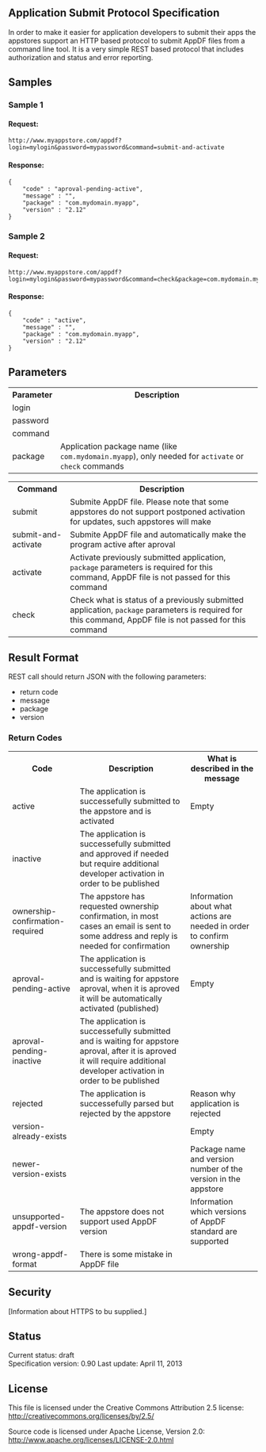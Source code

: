 Application Submit Protocol Specification
-------------

In order to make it easier for application developers to submit their apps the appstores support an HTTP based 
protocol to submit AppDF files from a command line tool. It is a very simple REST based protocol that includes
authorization and status and error reporting. 


Samples
-------------

### Sample 1
#### Request:
```
http://www.myappstore.com/appdf?login=mylogin&password=mypassword&command=submit-and-activate
```

#### Response:
```
{
    "code" : "aproval-pending-active", 
    "message" : "",
    "package" : "com.mydomain.myapp",
    "version" : "2.12"
}
```

### Sample 2
#### Request:
```
http://www.myappstore.com/appdf?login=mylogin&password=mypassword&command=check&package=com.mydomain.myapp
```

#### Response:
```
{
    "code" : "active", 
    "message" : "",
    "package" : "com.mydomain.myapp",
    "version" : "2.12"
}
```

Parameters
-------------
<table>
  <tr>
    <th>Parameter</th>
    <th>Description</th>
  </tr>
  <tr>
    <td>login</td>
    <td></td>
  </tr>
  <tr>
    <td>password</td>
    <td></td>
  </tr>
  <tr>
    <td>command</td>
    <td></td>
  </tr>
  <tr>
    <td>package</td>
    <td>Application package name (like <code>com.mydomain.myapp</code>), only needed for <code>activate</code> or <code>check</code> commands</td>
  </tr>
</table>


<table>
  <tr>
    <th>Command</th>
    <th>Description</th>
  </tr>
  <tr>
    <td>submit</td>
    <td>Submite AppDF file. Please note that some appstores do not support postponed activation for updates, such appstores will make </td>
  </tr>
  <tr>
    <td>submit-and-activate</td>
    <td>Submite AppDF file and automatically make the program active after aproval</td>
  </tr>
  <tr>
    <td>activate</td>
    <td>Activate previously submitted application, <code>package</code> parameters is required for this command, AppDF file is not passed for this command</td>
  </tr>
  <tr>
    <td>check</td>
    <td>Check what is status of a previously submitted application, <code>package</code> parameters is required for this command, AppDF file is not passed for this command</td>
  </tr>
</table>

Result Format
-------------

REST call should return JSON with the following parameters:
* return code
* message
* package
* version

### Return Codes
<table>
  <tr>
    <th>Code</th>
    <th>Description</th>
    <th>What is described in the message</th>
  </tr>
  <tr>
    <td>active</td>
    <td>The application is successefully submitted to the appstore and is activated</td>
    <td>Empty</td>
  </tr>
  <tr>
    <td>inactive</td>
    <td>The application is successefully submitted and approved if needed but require additional developer activation in order to be published</td>
    <td></td>
  </tr>
  <tr>
    <td>ownership-confirmation-required</td>
    <td>The appstore has requested ownership confirmation, in most cases an email is sent to some address and reply is needed for confirmation</td>
    <td>Information about what actions are needed in order to confirm ownership</td>
  </tr>
  <tr>
    <td>aproval-pending-active</td>
    <td>The application is successefully submitted and is waiting for appstore aproval, when it is aproved it will be automatically activated (published)</td>
    <td>Empty</td>
  </tr>
  <tr>
    <td>aproval-pending-inactive</td>
    <td>The application is successefully submitted and is waiting for appstore aproval, after it is aproved it will require additional developer activation in order to be published</td>
    <td></td>
  </tr>
  <tr>
    <td>rejected</td>
    <td>The application is successefully parsed but rejected by the appstore</td>
    <td>Reason why application is rejected</td>
  </tr>
  <tr>
    <td>version-already-exists</td>
    <td></td>
    <td>Empty</td>
  </tr>
  <tr>
    <td>newer-version-exists</td>
    <td></td>
    <td>Package name and version number of the version in the appstore</td>
  </tr>
  <tr>
    <td>unsupported-appdf-version</td>
    <td>The appstore does not support used AppDF version</td>
    <td>Information which versions of AppDF standard are supported</td>
  </tr>
  <tr>
    <td>wrong-appdf-format</td>
    <td>There is some mistake in AppDF file</td>
    <td></td>
  </tr>
</table>

Security
-------------
[Information about HTTPS to bu supplied.]

Status
-------------
Current status: draft  
Specification version: 0.90
Last update: April 11, 2013  

License
-------------
This file is licensed under the Creative Commons Attribution 2.5 license:  
http://creativecommons.org/licenses/by/2.5/

Source code is licensed under Apache License, Version 2.0:  
http://www.apache.org/licenses/LICENSE-2.0.html
